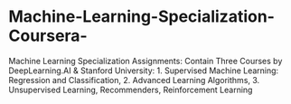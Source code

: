 # Machine-Learning-Specialization-Coursera-
Machine Learning Specialization Assignments: Contain Three Courses by DeepLearning.AI &amp; Stanford University: 1. Supervised Machine Learning: Regression and Classification, 2. Advanced Learning Algorithms, 3. Unsupervised Learning, Recommenders, Reinforcement Learning
